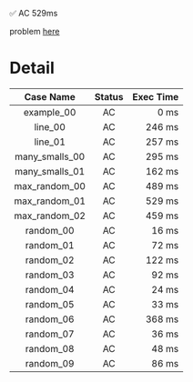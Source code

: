 ✅  AC  529ms

problem [here](https://judge.yosupo.jp/problem/bipartitematching)

# Detail

| Case Name | Status | Exec Time |
|:---------:|:------:|---------:|
| example_00 | AC | 0 ms |
| line_00 | AC | 246 ms |
| line_01 | AC | 257 ms |
| many_smalls_00 | AC | 295 ms |
| many_smalls_01 | AC | 162 ms |
| max_random_00 | AC | 489 ms |
| max_random_01 | AC | 529 ms |
| max_random_02 | AC | 459 ms |
| random_00 | AC | 16 ms |
| random_01 | AC | 72 ms |
| random_02 | AC | 122 ms |
| random_03 | AC | 92 ms |
| random_04 | AC | 24 ms |
| random_05 | AC | 33 ms |
| random_06 | AC | 368 ms |
| random_07 | AC | 36 ms |
| random_08 | AC | 48 ms |
| random_09 | AC | 86 ms |


